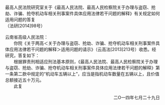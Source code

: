 <div id="div_content"><font color="#760026"></font> 最高人民法院研究室关于《最高人民法院、最高人民检察院关于办理与盗窃、抢劫、诈骗、抢夺机动车相关刑事案件具体应用法律若干问题的解释》有关规定如何适用问题的答复
<br>（法研[2014]98号）
<br>
<br>云南省高级人民法院：
<br>　　你院《关于两高＜关于办理与盗窃、抢劫、诈骗、抢夺机动车相关刑事案件具体应用法律若干问题的解释＞适用问题的请示》（云高法[2013]213号）收悉。经研究，答复如下：
<br>　　根据罪责刑相适应刑法基本原则，《最高人民法院、最高人民检察院关于办理与盗窃、抢劫、诈骗、抢夺机动车相关刑事案件具体应用法律若干问题的解释》第一条第二款中规定的“机动车五辆以上”，应当是指机动车数量在五辆以上，且价值总额接近五十万元。
<br>　　此复
<br>
<br><div align="right">　　二O一四年七月二十九日
<br></div>
<br>
<br></div>